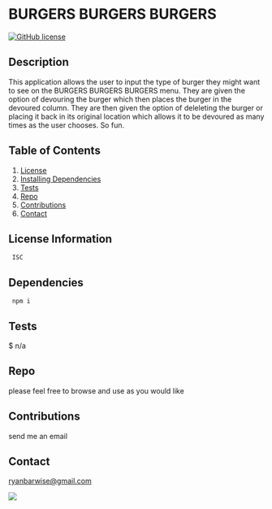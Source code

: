 # BURGERS BURGERS BURGERS
  
  [![GitHub license](https://img.shields.io/github/last-commit/ryanbarwise/employee-tracker)](https://github.com/ryanbarwise/burger)
   


  ## Description
 This application allows the user to input the type of burger they might want to see on the BURGERS BURGERS BURGERS menu.  They are given the option of devouring the burger which then places the burger in the devoured column.  They are then given the option of deleleting the burger or placing it back in its original location which allows it to be devoured as many times as the user chooses.  So fun. 

  ## Table of Contents
  1. [License](#license)
  2. [Installing Dependencies](#dependencies)
  3. [Tests](#tests)
  3. [Repo](#repo)
  4. [Contributions](#contributions)
  5. [Contact](#contact)

  <a name = "license"></a>
  ## License Information
     ISC

  <a name = "dependencies"></a>
  ## Dependencies
     npm i

  <a name = "tests"></a>
  ## Tests
   $ n/a

  <a name = "repo"></a>
  ## Repo
  please feel free to browse and use as you would like

  <a name = "contributions"></a>
  ## Contributions 
   send me an email

  <a name = "contact"></a>
  ## Contact
  <ryanbarwise@gmail.com>

  ![](../public/assets/burger.gif)
  